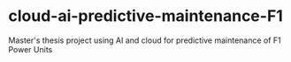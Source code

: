# cloud-ai-predictive-maintenance-F1
Master's thesis project using AI and cloud for predictive maintenance of F1 Power Units
